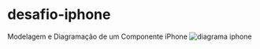 # desafio-iphone
Modelagem e Diagramação de um Componente iPhone
![diagrama iphone](https://github.com/user-attachments/assets/56f58b2d-afe1-4b98-8870-e982ea272c30)
